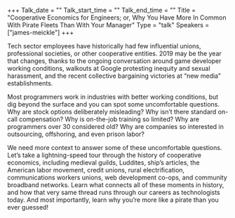 +++
Talk_date = ""
Talk_start_time = ""
Talk_end_time = ""
Title = "Cooperative Economics for Engineers; or, Why You Have More In Common With Pirate Fleets Than With Your Manager"
Type = "talk"
Speakers = ["james-meickle"]
+++

Tech sector employees have historically had few influential unions, professional societies, or other cooperative entities. 2019 may be the year that changes, thanks to the ongoing conversation around game developer working conditions, walkouts at Google protesting inequity and sexual harassment, and the recent collective bargaining victories at “new media” establishments.

Most programmers work in industries with better working conditions, but dig beyond the surface and you can spot some uncomfortable questions. Why are stock options deliberately misleading? Why isn’t there standard on-call compensation? Why is on-the-job training so limited? Why are programmers over 30 considered old? Why are companies so interested in outsourcing, offshoring, and even prison labor?

We need more context to answer some of these uncomfortable questions. Let’s take a lightning-speed tour through the history of cooperative economics, including medieval guilds, Luddites, ship’s articles, the American labor movement, credit unions, rural electrification, communications workers unions, web development co-ops, and community broadband networks. Learn what connects all of these moments in history, and how that very same thread runs through our careers as technologists today. And most importantly, learn why you’re more like a pirate than you ever guessed!
